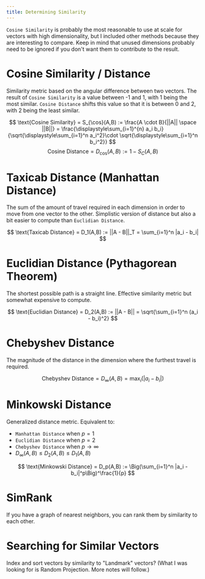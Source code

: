 ```yaml
---
title: Determining Similarity
---
```


`Cosine Similarity` is probably the most reasonable to use at scale for vectors with high dimensionality, but I included other methods because they are interesting to compare. Keep in mind that unused dimensions probably need to be ignored if you don't want them to contribute to the result.

# Cosine Similarity / Distance

Similarity metric based on the angular difference between two vectors. The result of `Cosine Similarity` is a value between -1 and 1, with 1 being the most similar. `Cosine Distance` shifts this value so that it is between 0 and 2, with 2 being the least similar.

$$
\text{Cosine Similarity}
= S_{\cos}(A,B)
:= \frac{A \cdot B}{||A|| \space ||B||}
= \frac{\displaystyle\sum_{i=1}^{n} a_i b_i}{\sqrt{\displaystyle\sum_{i=1}^n a_i^2}\cdot \sqrt{\displaystyle\sum_{i=1}^n b_i^2}}
$$
$$
\text{Cosine Distance} = D_{\cos}(A,B) := 1 - S_C(A,B)
$$

# Taxicab Distance (Manhattan Distance)

The sum of the amount of travel required in each dimension in order to move from one vector to the other. Simplistic version of distance but also a bit easier to compute than `Euclidian Distance`.

$$
\text{Taxicab Distance} = D_1(A,B) := ||A - B||_T = \sum_{i=1}^n |a_i - b_i|
$$

# Euclidian Distance (Pythagorean Theorem)

The shortest possible path is a straight line. Effective similarity metric but somewhat expensive to compute.

$$
\text{Euclidian Distance} = D_2(A,B) := ||A - B||
= \sqrt{\sum_{i=1}^n (a_i - b_i)^2}
$$

# Chebyshev Distance

The magnitude of the distance in the dimension where the furthest travel is required.

$$
\text{Chebyshev Distance} = D_{\infty}(A,B) = \max_i(|a_i - b_i|)
$$

# Minkowski Distance

Generalized distance metric. Equivalent to:

- `Manhattan Distance` when $p = 1$
- `Euclidian Distance` when $p=2$
- `Chebyshev Distance` when $p\to\infty$
- $D_{\infty}(A,B) \leq D_2(A,B) \leq D_1(A,B)$

$$
  \text{Minkowski Distance} = D_p(A,B) := \Big(\sum_{i=1}^n |a_i - b_i|^p\Big)^\frac{1}{p}
$$

# SimRank

If you have a graph of nearest neighbors, you can rank them by similarity to each other.

# Searching for Similar Vectors

Index and sort vectors by similarity to "Landmark" vectors? (What I was looking for is Random Projection. More notes will follow.)
 